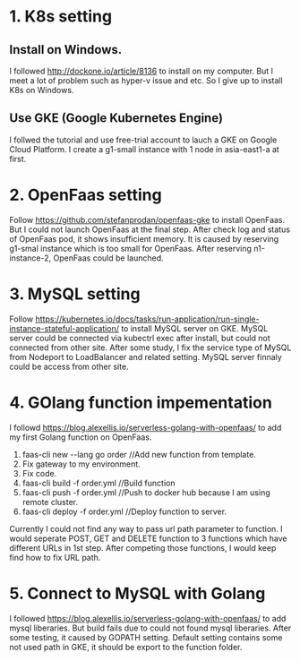 # 1. K8s setting
## Install on Windows.
I followed http://dockone.io/article/8136 to install on my computer. But I meet a lot of problem such as hyper-v issue and etc. So I give up to install K8s on Windows.
## Use GKE (Google Kubernetes Engine)
I follwed the tutorial and use free-trial account to lauch a GKE on Google Cloud Platform. I create a g1-small instance with 1 node in asia-east1-a at first.
# 2. OpenFaas setting
Follow https://github.com/stefanprodan/openfaas-gke to install OpenFaas. But I could not launch OpenFaas at the final step. After check log and status of OpenFaas pod, it shows insufficient memory. It is caused by reserving g1-smal instance which is too small for OpenFaas. After reserving n1-instance-2, OpenFaas could be launched.
# 3. MySQL setting
Follow https://kubernetes.io/docs/tasks/run-application/run-single-instance-stateful-application/ to install MySQL server on GKE. MySQL server could be connected via kubectrl exec after install, but could not connected from other site. After some study, I fix the service type of MySQL from Nodeport to LoadBalancer and related setting. MySQL server finnaly could be access from other site.
# 4. GOlang function impementation
I followd https://blog.alexellis.io/serverless-golang-with-openfaas/ to add my first Golang function on OpenFaas.
  1. faas-cli new --lang go order //Add new function from template.
  2. Fix gateway to my environment.
  3. Fix code.
  4. faas-cli build -f order.yml //Build function
  5. faas-cli push -f order.yml //Push to docker hub because I am using remote cluster.
  6. faas-cli deploy -f order.yml //Deploy function to server.
  
Currently I could not find any way to pass url path parameter to function. I would seperate POST, GET and DELETE function to 3 functions which have different URLs in 1st step. After competing those functions, I would keep find how to fix URL path.
# 5. Connect to MySQL with Golang
I followed https://blog.alexellis.io/serverless-golang-with-openfaas/ to add mysql liberaries. But build fails due to could not found mysql liberaries. After some testing, it caused by GOPATH setting. Default setting contains some not used path in GKE, it should be export to the function folder.
